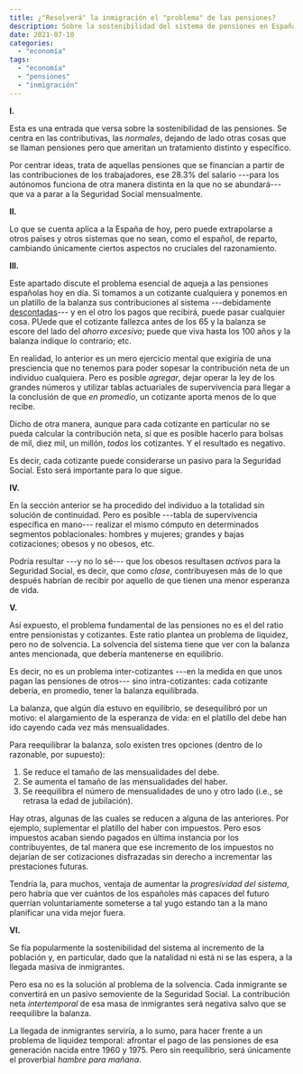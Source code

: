 ```yaml
---
title: ¿"Resolverá" la inmigración el "problema" de las pensiones?
description: Sobre la sostenibilidad del sistema de pensiones en España
date: 2021-07-10
categories:
  - "economía"
tags:
  - "economía"
  - "pensiones"
  - "inmigración"
---
```


**I.**

Esta es una entrada que versa sobre la sostenibilidad de las pensiones. Se centra en las contributivas, las _normales_, dejando de lado otras cosas que se llaman pensiones pero que ameritan un tratamiento distinto y específico.

Por centrar ideas, trata de aquellas pensiones que se financian a partir de las contribuciones de los trabajadores, ese 28.3% del salario ---para los autónomos funciona de otra manera distinta en la que no se abundará--- que va a parar a la Seguridad Social mensualmente.

**II.**

Lo que se cuenta aplica a la España de hoy, pero puede extrapolarse a otros países y otros sistemas que no sean, como el español, de reparto, cambiando únicamente ciertos aspectos no cruciales del razonamiento.

**III.**

Este apartado discute el problema esencial de aqueja a las pensiones españolas hoy en día. Si tomamos a un cotizante cualquiera y ponemos en un platillo de la balanza sus contribuciones al sistema ---debidamente [descontadas](https://es.wikipedia.org/wiki/Valor_actual_neto)--- y en el otro los pagos que recibirá, puede pasar cualquier cosa. PUede que el cotizante fallezca antes de los 65 y la balanza se escore del lado del _ahorro excesivo_; puede que viva hasta los 100 años y la balanza indique lo contrario; etc.

En realidad, lo anterior es un mero ejercicio mental que exigiría de una presciencia que no tenemos para poder sopesar la contribución neta de un individuo cualquiera. Pero es posible _agregar_, dejar operar la ley de los grandes números y utilizar tablas actuariales de supervivencia para llegar a la conclusión de que _en promedio_, un cotizante aporta menos de lo que recibe.

Dicho de otra manera, aunque para cada cotizante en particular no se pueda calcular la contribución neta, sí que es posible hacerlo para bolsas de mil, diez mil, un millón, _todos_ los cotizantes. Y el resultado es negativo.

Es decir, cada cotizante puede considerarse un pasivo para la Seguridad Social. Esto será importante para lo que sigue.

**IV.**

En la sección anterior se ha procedido del individuo a la totalidad sin solución de continuidad. Pero es posible ---tabla de supervivencia específica en mano--- realizar el mismo cómputo en determinados segmentos poblacionales: hombres y mujeres; grandes y bajas cotizaciones; obesos y no obesos, etc.

Podría resultar ---y no lo sé--- que los obesos resultasen _activos_ para la Seguridad Social, es decir, que como _clase_, contribuyesen más de lo que después habrían de recibir por aquello de que tienen una menor esperanza de vida.

**V.**

Así expuesto, el problema fundamental de las pensiones no es el del ratio entre pensionistas y cotizantes. Este ratio plantea un problema de liquidez, pero no de solvencia. La solvencia del sistema tiene que ver con la balanza antes mencionada, que debería mantenerse en equilibrio.

Es decir, no es un problema inter-cotizantes ---en la medida en que unos pagan las pensiones de otros--- sino intra-cotizantes: cada cotizante debería, en promedio, tener la balanza equilibrada.

La balanza, que algún día estuvo en equilibrio, se desequilibró por un motivo: el alargamiento de la esperanza de vida: en el platillo del debe han ido cayendo cada vez más mensualidades.

Para reequilibrar la balanza, solo existen tres opciones (dentro de lo razonable, por supuesto):

1. Se reduce el tamaño de las mensualidades del debe.
2. Se aumenta el tamaño de las mensualidades del haber.
3. Se reequilibra el número de mensualidades de uno y otro lado (i.e., se retrasa la edad de jubilación).

Hay otras, algunas de las cuales se reducen a alguna de las anteriores. Por ejemplo, suplementar el platillo del haber con impuestos. Pero esos impuestos acaban siendo pagados en última instancia por los contribuyentes, de tal manera que ese incremento de los impuestos no dejarían de ser cotizaciones disfrazadas sin derecho a incrementar las prestaciones futuras.

Tendría la, para muchos, ventaja de aumentar la _progresividad del sistema_, pero habría que ver cuántos de los españoles más capaces del futuro querrían voluntariamente someterse a tal yugo estando tan a la mano planificar una vida mejor fuera.

**VI.**

Se fía popularmente la sostenibilidad del sistema al incremento de la población y, en particular, dado que la natalidad ni está ni se las espera, a la llegada masiva de inmigrantes.

Pero esa no es la solución al problema de la solvencia. Cada inmigrante se convertirá en un pasivo semoviente de la Seguridad Social. La contribución neta _intertemporal_ de esa masa de inmigrantes será negativa salvo que se reequilibre la balanza.

La llegada de inmigrantes serviría, a lo sumo, para hacer frente a un problema de liquidez temporal: afrontar el pago de las pensiones de esa generación nacida entre 1960 y 1975. Pero sin reequilibrio, será únicamente el proverbial _hambre para mañana_.



